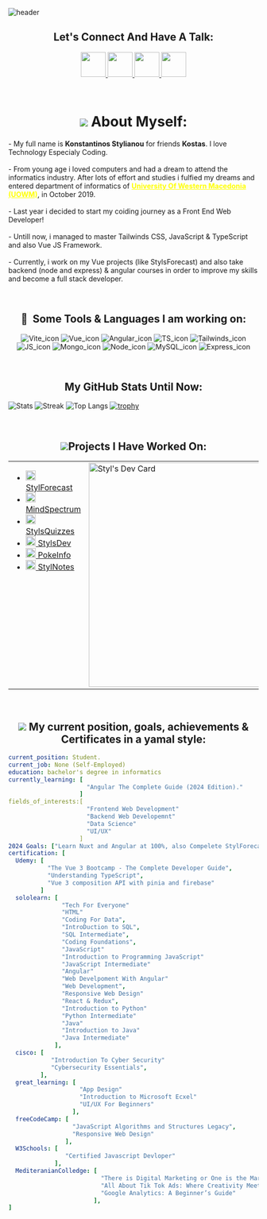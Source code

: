 ![header](https://capsule-render.vercel.app/api?text=Hey%20Everyone!&animation=fadeIn&type=waving&color=random&fontColor=3b82f6&height=100&width=100%)

 <h2 align="center">Let's Connect And Have A Talk: </h1>
 <p align="center">
   <a href="https://www.instagram.com/_kostas_styl/?hl=en">
    <img height="50" src="https://user-images.githubusercontent.com/46517096/166974368-9798f39f-1f46-499c-b14e-81f0a3f83a06.png"/>
   </a>
   <a href="https://twitter.com/AliBaBaSssS/">
    <img height="50" src="https://api.iconify.design/devicon:twitter.svg?color=%234188be"/>
   </a>
   <a href="https://www.linkedin.com/in/konstantinos-stylianou-a4a95625b/">
    <img height="50" src="https://api.iconify.design/skill-icons:linkedin.svg?color=%234188be"/>
   </a>
   <a href="#">
    <img height="50" src="https://api.iconify.design/logos:discord-icon.svg?color=%234188be"/>
   </a>
 </p>

<br>
<h1 align="center"><img src="https://api.iconify.design/twemoji:man-detective-medium-skin-tone.svg?width=35"/> About Myself:</h1>

<p>
 - My full name is <b>Konstantinos Stylianou</b> for friends <b>Kostas</b>. I love Technology Especialy Coding. 
<br><br>- From young age i loved computers and had a dream to attend the informatics industry. After lots of effort and studies i fulfied my dreams and entered department of informatics of <strong> <u style="color:yellow;">University Of Western Macedonia (UOWM)</u></strong>, in October 2019.
<br><br>- Last year i decided to start my coiding journey as  a Front End Web Developer!
<br><br>- Untill now, i managed to master Tailwinds CSS, JavaScript & TypeScript and also Vue JS Framework.
<br><br>- Currently, i work on my Vue projects (like StylsForecast) and also take backend (node and express) & angular courses in order to improve my skills and become a full stack developer.
</p>
 
<br> 
<h2 align="center"> 🚀 &nbsp;Some Tools & Languages I am working on:</h1>
<p align="center">
  <span><img src="https://api.iconify.design/logos:vitejs.svg?width=60" alt="Vite_icon"/></span> 
  <span><img src="https://api.iconify.design/logos:vue.svg?width=60" alt="Vue_icon"/></span> 
  <span><img src="https://api.iconify.design/logos:angular-icon.svg?width=60" alt="Angular_icon"/></span> 
  <span><img src="https://api.iconify.design/logos:typescript-icon-round.svg?width=60" alt="TS_icon"/></span> 
  <span><img src="https://api.iconify.design/logos:tailwindcss-icon.svg?width=60" alt="Tailwinds_icon"/></span> 
  <span><img src="https://api.iconify.design/logos:javascript.svg?width=60" alt="JS_icon"/></span>
  <span><img src="https://api.iconify.design/skill-icons:mongodb.svg?width=60" alt="Mongo_icon"/></span>
  <span><img src="https://api.iconify.design/devicon:nodejs.svg?width=60" alt="Node_icon"/></span> 
  <span><img src="https://api.iconify.design/skill-icons:mysql-dark.svg?width=60" alt="MySQL_icon"/></span> 
  <span><img src="https://api.iconify.design/skill-icons:expressjs-light.svg?width=60" alt="Express_icon"/></span> 
</p>

<br> 
<h2 align="center"> My GitHub Stats Until Now:</h2>

![Stats](https://github-readme-stats.vercel.app/api?username=StylWebDev&show_icons=true&locale=en&theme=synthwave&count_private=true&hide_border=true)
![Streak](https://github-readme-streak-stats.herokuapp.com/?user=StylWebDev&theme=synthwave&hide_border=synthwave&include_all_commits=true)
![Top Langs](https://github-readme-stats.vercel.app/api/top-langs/?username=StylWebDev&layout=donut&theme=synthwave&hide_border=true)
[![trophy](https://github-profile-trophy.vercel.app/?username=StylWebDev&theme=tokyonight&no-frame=true&no-bg=true&margin-w=8&margin-h=8&row=3&column=4)](https://github.com/ryo-ma/github-profile-trophy)

<br> 
<h2 align="center"><img src="https://api.iconify.design/zondicons:network.svg?color=%234188be&width=30" />Projects I Have Worked On:</h1>

<table style="border: none; width="100%"">
  <tr>
    <td valign="top">
      <ul>
        <li><a href="https://stylforecast.pages.dev/"><img src="https://api.iconify.design/ri:meteor-fill.svg?color=%2322ce2d" width="20px" /> StylForecast </a></li>
        <li><a href="https://mindspectrum.pages.dev/"><img src="https://api.iconify.design/ph:activity-bold.svg?color=%2322ce2d" width="20px" /> MindSpectrum </a></li>
        <li><a href="https://stylquizzes.pages.dev/"><img src="https://pub-a65a191fa4d14606aec83a6b14268769.r2.dev/logo.svg" width="20px" /> StylsQuizzes</a></li>
        <li><a href="https://styls.pages.dev/"><img src="https://pub-a65a191fa4d14606aec83a6b14268769.r2.dev/logo.svg" width="20px" /> StylsDev</a></li>
        <li><a href="https://pokeinfo.pages.dev/"><img src="https://pub-a65a191fa4d14606aec83a6b14268769.r2.dev/pokeIcon.png" width="20px" /> PokeInfo</a></li>
        <li><a href="https://stylsnotes.pages.dev"><img src="https://api.iconify.design/line-md:clipboard-list.svg?color=%2322ffffff" width="20px" /> StylNotes</a> </li>
      </ul>
    </td>
    <td valign="top">
      <a href="https://app.daily.dev/styl"><img src="https://api.daily.dev/devcards/v2/lyF4WBTvWMqO0vlNKBCi6.png?type=wide&r=vwo" width="452" alt="Styl's Dev Card"/></a>
    </td>
  </tr>
</table>

 <br> 
<h2 align="center"><img src="https://api.iconify.design/twemoji:magnifying-glass-tilted-right.svg?width=35" /> My current position, goals, achievements & Certificates in a yamal style:</h1>

```yaml
current_position: Student.
current_job: None (Self-Employed)
education: bachelor's degree in informatics
currently_learning: [
                      "Angular The Complete Guide (2024 Edition)."
                    ]
fields_of_interests:[
                      "Frontend Web Development"
                      "Backend Web Developemnt"
                      "Data Science"
                      "UI/UX"
                    ]
2024 Goals: ["Learn Nuxt and Angular at 100%, also Compelete StylForecast Project!"] 
certification: [
  Udemy: [
           "The Vue 3 Bootcamp - The Complete Developer Guide",
           "Understanding TypeScript",
           "Vue 3 composition API with pinia and firebase"
         ]
  sololearn: [
               "Tech For Everyone"
               "HTML"
               "Coding For Data",
               "IntroDuction to SQL",
               "SQL Intermediate",
               "Coding Foundations",
               "JavaScript"
               "Introduction to Programming JavaScript"
               "JavaScript Intermediate"
               "Angular"
               "Web Develpoment With Angular"
               "Web Development",
               "Responsive Web Design"
               "React & Redux",
               "Introduction to Python"
               "Python Intermediate"
               "Java"
               "Introduction to Java"
               "Java Intermediate"   
             ],
  cisco: [
            "Introduction To Cyber Security"
            "Cybersecurity Essentials",
         ],
  great_learning: [
                    "App Design"
                    "Introduction to Microsoft Ecxel"
                    "UI/UX For Beginners"
                  ],
  freeCodeCamp: [
                  "JavaScript Algorithms and Structures Legacy",
                  "Responsive Web Design"
                ],
  W3Schools: [
                "Certified Javascript Devloper"
             ],
  MediteranianColledge: [
                          "There is Digital Marketing or One is the Marketing?"
                          "All About Tik Tok Ads: Where Creativity Meets Advertising"
                          "Google Analytics: A Beginner’s Guide" 
                        ],
]
```

